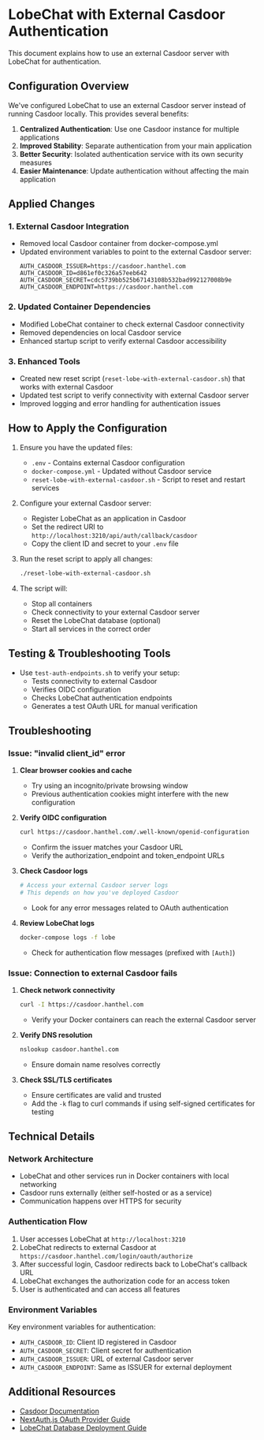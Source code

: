 # LobeChat with External Casdoor Authentication

This document explains how to use an external Casdoor server with LobeChat for authentication.

## Configuration Overview

We've configured LobeChat to use an external Casdoor server instead of running Casdoor locally. This provides several benefits:

1. **Centralized Authentication**: Use one Casdoor instance for multiple applications
2. **Improved Stability**: Separate authentication from your main application
3. **Better Security**: Isolated authentication service with its own security measures
4. **Easier Maintenance**: Update authentication without affecting the main application

## Applied Changes

### 1. External Casdoor Integration

- Removed local Casdoor container from docker-compose.yml
- Updated environment variables to point to the external Casdoor server:
  ```
  AUTH_CASDOOR_ISSUER=https://casdoor.hanthel.com
  AUTH_CASDOOR_ID=d861ef0c326a57eeb642
  AUTH_CASDOOR_SECRET=cdc5739bb525b67143108b532bad992127008b9e
  AUTH_CASDOOR_ENDPOINT=https://casdoor.hanthel.com
  ```

### 2. Updated Container Dependencies

- Modified LobeChat container to check external Casdoor connectivity
- Removed dependencies on local Casdoor service
- Enhanced startup script to verify external Casdoor accessibility

### 3. Enhanced Tools

- Created new reset script (`reset-lobe-with-external-casdoor.sh`) that works with external Casdoor
- Updated test script to verify connectivity with external Casdoor server
- Improved logging and error handling for authentication issues

## How to Apply the Configuration

1. Ensure you have the updated files:
   - `.env` - Contains external Casdoor configuration
   - `docker-compose.yml` - Updated without Casdoor service
   - `reset-lobe-with-external-casdoor.sh` - Script to reset and restart services

2. Configure your external Casdoor server:
   - Register LobeChat as an application in Casdoor
   - Set the redirect URI to `http://localhost:3210/api/auth/callback/casdoor`
   - Copy the client ID and secret to your `.env` file

3. Run the reset script to apply all changes:
   ```bash
   ./reset-lobe-with-external-casdoor.sh
   ```

4. The script will:
   - Stop all containers
   - Check connectivity to your external Casdoor server
   - Reset the LobeChat database (optional)
   - Start all services in the correct order

## Testing & Troubleshooting Tools

- Use `test-auth-endpoints.sh` to verify your setup:
  - Tests connectivity to external Casdoor
  - Verifies OIDC configuration
  - Checks LobeChat authentication endpoints
  - Generates a test OAuth URL for manual verification

## Troubleshooting

### Issue: "invalid client_id" error

1. **Clear browser cookies and cache**
   - Try using an incognito/private browsing window
   - Previous authentication cookies might interfere with the new configuration

2. **Verify OIDC configuration**
   ```bash
   curl https://casdoor.hanthel.com/.well-known/openid-configuration
   ```
   - Confirm the issuer matches your Casdoor URL
   - Verify the authorization_endpoint and token_endpoint URLs

3. **Check Casdoor logs**
   ```bash
   # Access your external Casdoor server logs
   # This depends on how you've deployed Casdoor
   ```
   - Look for any error messages related to OAuth authentication

4. **Review LobeChat logs**
   ```bash
   docker-compose logs -f lobe
   ```
   - Check for authentication flow messages (prefixed with `[Auth]`)

### Issue: Connection to external Casdoor fails

1. **Check network connectivity**
   ```bash
   curl -I https://casdoor.hanthel.com
   ```
   - Verify your Docker containers can reach the external Casdoor server

2. **Verify DNS resolution**
   ```bash
   nslookup casdoor.hanthel.com
   ```
   - Ensure domain name resolves correctly

3. **Check SSL/TLS certificates**
   - Ensure certificates are valid and trusted
   - Add the `-k` flag to curl commands if using self-signed certificates for testing

## Technical Details

### Network Architecture

- LobeChat and other services run in Docker containers with local networking
- Casdoor runs externally (either self-hosted or as a service)
- Communication happens over HTTPS for security

### Authentication Flow

1. User accesses LobeChat at `http://localhost:3210`
2. LobeChat redirects to external Casdoor at `https://casdoor.hanthel.com/login/oauth/authorize`
3. After successful login, Casdoor redirects back to LobeChat's callback URL
4. LobeChat exchanges the authorization code for an access token
5. User is authenticated and can access all features

### Environment Variables

Key environment variables for authentication:
- `AUTH_CASDOOR_ID`: Client ID registered in Casdoor
- `AUTH_CASDOOR_SECRET`: Client secret for authentication
- `AUTH_CASDOOR_ISSUER`: URL of external Casdoor server
- `AUTH_CASDOOR_ENDPOINT`: Same as ISSUER for external deployment

## Additional Resources

- [Casdoor Documentation](https://casdoor.org/docs/overview)
- [NextAuth.js OAuth Provider Guide](https://next-auth.js.org/providers/oauth)
- [LobeChat Database Deployment Guide](https://github.com/lobehub/lobe-chat-database)
